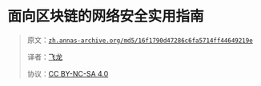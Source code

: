 # 面向区块链的网络安全实用指南

> 原文：[`zh.annas-archive.org/md5/16f1790d47286c6fa5714ff44649219e`](https://zh.annas-archive.org/md5/16f1790d47286c6fa5714ff44649219e)
> 
> 译者：[飞龙](https://github.com/wizardforcel)
> 
> 协议：[CC BY-NC-SA 4.0](http://creativecommons.org/licenses/by-nc-sa/4.0/)